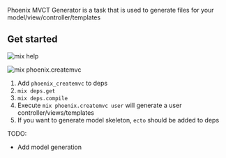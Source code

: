 Phoenix MVCT Generator is a task that is used to generate files for your model/view/controller/templates

## Get started

![mix help](http://developerworks.github.io/assets/elixir/D4329902-946A-4286-9E10-E56C7E28D991.png)

![mix phoenix.createmvc](http://developerworks.github.io/assets/elixir/F8AB6ADD-C247-4B96-B0C6-B7FE92FFF3E3.png)

1. Add `phoenix_createmvc` to deps
2. `mix deps.get`
3. `mix deps.compile`
4. Execute `mix phoenix.createmvc user` will generate a user controller/views/templates
5. If you want to generate model skeleton, `ecto` should be added to deps

TODO:

- Add model generation
